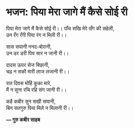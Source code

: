 # भजन: पिया मेरा जागे मैं कैसे सोई री

पिया मेरा जागे मैं कैसे सोई री।।
पाँच सखि मेरे सँग की सहेली,\
उन रँग रँगी पिया रंग न मिली री।।

सास सयानी ननद-बोरानी,\
उन डर डरी पिय सार न जानी री।।

दादस ऊपर सेज बिछानी,\
चढ़ न सकौ मारी लाज लजानी री।।

रात दिवस मोहिं कूका मारे,\
मैं न सुना रचि रहि संग जानी री।।

कहै कबीर सुन सखी सयानी,\
बिन सतगुरु पिया मिले न मिलानी री।।

**— गुरु कबीर साहब**

